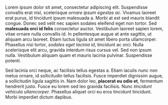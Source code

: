 Lorem ipsum dolor sit amet, consectetur adipiscing elit. Suspendisse convallis erat nisl, 
scelerisque *ornare ipsum egestas ac*. Vivamus laoreet erat purus, id tincidunt ipsum 
malesuada a. Morbi at est sed mauris blandit congue. Donec sed velit nec sapien sodales 
eleifend eget non tortor. Sed **malesuada orci id felis** consectetur auctor. Vestibulum 
laoreet sapien lorem, vitae ornare nulla convallis id. In pellentesque augue at ante 
sagittis, ut aliquam arcu laoreet. Etiam luctus ligula sit amet libero porta ullamcorper. 
Phasellus nisi tortor, *sodales eget lacinia id*, tincidunt ac orci. Nulla scelerisque elit 
arcu, gravida interdum risus cursus vel. Sed non ipsum nulla. Vestibulum aliquam quam et 
mauris lacinia pulvinar. Suspendisse potenti.

Sed lacinia orci neque, ac facilisis tellus egestas a. Etiam iaculis nunc non metus 
ornare, id sollicitudin tellus facilisis. Fusce imperdiet dignissim augue, a sollicitudin 
ligula sagittis in. Nam dolor leo, **placerat eu odio et**, fermentum hendrerit justo. Fusce 
eu lorem sed leo gravida facilisis. Nunc *tincidunt vehicula ullamcorper*. Phasellus aliquet 
orci eu eros tincidunt tincidunt. Morbi imperdiet dictum dapibus. 
